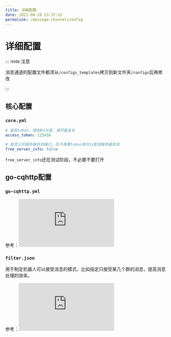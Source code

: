 ```yaml
---
title: 详细配置
date: 2021-08-28 23:37:52
permalink: /message-channel/config
---
```


# 详细配置

::: note 注意

消息通道的配置文件都须从`/configs_templates`拷贝到新文件夹`/configs`后再修改

:::

## 核心配置

### `core.yml`

```yaml
# 鉴权token，限制64长度，请尽量复杂
access_token: 123456

# 是否公开服务器状态接口，及不需要token就可以查询服务器状态
free_server_info: false
```

`free_server_info`还在测试阶段，不必要不要打开

## go-cqhttp配置

### `go-cqhttp.yml`

参考：![go-cqhttp配置](https://docs.go-cqhttp.org/guide/config.html#%E9%85%8D%E7%BD%AE%E4%BF%A1%E6%81%AF)

### `filter.json`

用于制定机器人可以接受消息的模式，比如指定只接受某几个群的消息，提高消息处理的效率。

参考：![filter](https://docs.go-cqhttp.org/guide/eventfilter.html#%E7%A4%BA%E4%BE%8B)

